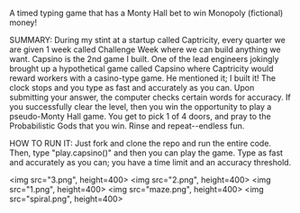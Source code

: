 A timed typing game that has a Monty Hall bet to win Monopoly (fictional) money!

SUMMARY: During my stint at a startup called Captricity, every quarter we are given 1 week called Challenge Week where we can build anything we want. Capsino is the 2nd game I built. One of the lead engineers jokingly brought up a hypothetical game called Capsino where Captricity would reward workers with a casino-type game. He mentioned it; I built it! The clock stops and you type as fast and accurately as you can. Upon submitting your answer, the computer checks certain words for accuracy. If you successfully clear the level, then you win the opportunity to play a pseudo-Monty Hall game. You get to pick 1 of 4 doors, and pray to the Probabilistic Gods that you win. Rinse and repeat--endless fun.

HOW TO RUN IT: Just fork and clone the repo and run the entire code. Then, type "play.capsino()" and then you can play the game. Type as fast and accurately as you can; you have a time limit and an accuracy threshold.

<img src="3.png", height=400>
<img src="2.png", height=400>
<img src="1.png", height=400>
<img src="maze.png", height=400>
<img src="spiral.png", height=400>
